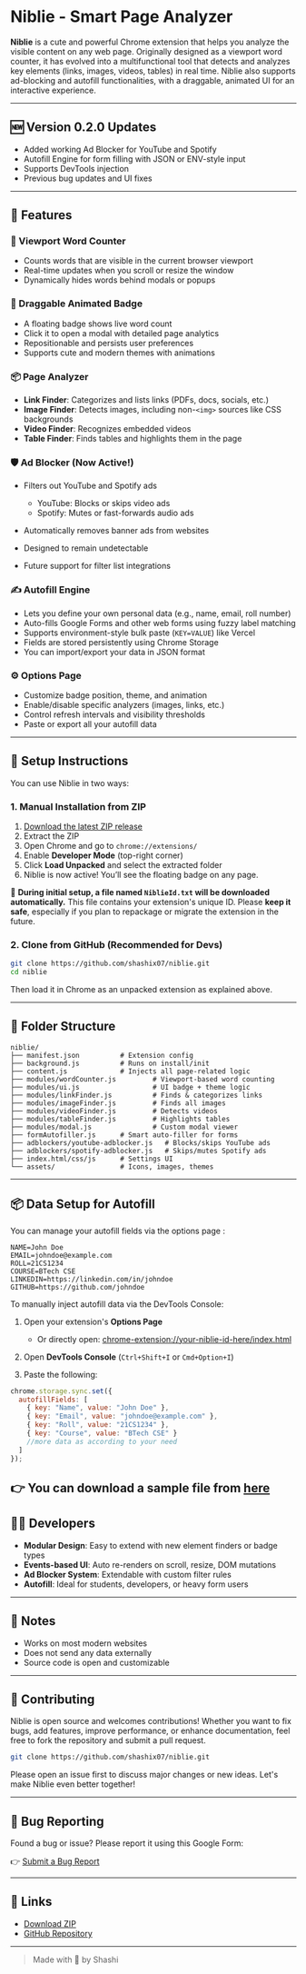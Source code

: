 # Niblie - Smart Page Analyzer

**Niblie** is a cute and powerful Chrome extension that helps you analyze the visible content on any web page. Originally designed as a viewport word counter, it has evolved into a multifunctional tool that detects and analyzes key elements (links, images, videos, tables) in real time. Niblie also supports ad-blocking and autofill functionalities, with a draggable, animated UI for an interactive experience.

---

## 🆕 Version 0.2.0 Updates

* Added working Ad Blocker for YouTube and Spotify
* Autofill Engine for form filling with JSON or ENV-style input
* Supports DevTools injection
* Previous bug updates and UI fixes

---

## 🌟 Features

### 🔢 Viewport Word Counter

* Counts words that are visible in the current browser viewport
* Real-time updates when you scroll or resize the window
* Dynamically hides words behind modals or popups

### 🎨 Draggable Animated Badge

* A floating badge shows live word count
* Click it to open a modal with detailed page analytics
* Repositionable and persists user preferences
* Supports cute and modern themes with animations

### 📦 Page Analyzer

* **Link Finder**: Categorizes and lists links (PDFs, docs, socials, etc.)
* **Image Finder**: Detects images, including non-`<img>` sources like CSS backgrounds
* **Video Finder**: Recognizes embedded videos
* **Table Finder**: Finds tables and highlights them in the page

### 🛡️ Ad Blocker (Now Active!)

* Filters out YouTube and Spotify ads

  * YouTube: Blocks or skips video ads
  * Spotify: Mutes or fast-forwards audio ads
* Automatically removes banner ads from websites
* Designed to remain undetectable
* Future support for filter list integrations

### ✍️ Autofill Engine

* Lets you define your own personal data (e.g., name, email, roll number)
* Auto-fills Google Forms and other web forms using fuzzy label matching
* Supports environment-style bulk paste (`KEY=VALUE`) like Vercel
* Fields are stored persistently using Chrome Storage
* You can import/export your data in JSON format

### ⚙️ Options Page

* Customize badge position, theme, and animation
* Enable/disable specific analyzers (images, links, etc.)
* Control refresh intervals and visibility thresholds
* Paste or export all your autofill data

---

## 🔧 Setup Instructions

You can use Niblie in two ways:

### 1. Manual Installation from ZIP

1. [Download the latest ZIP release](https://github.com/shashiX07/Niblie/releases/download/Niblie/Niblie-v0.2.0.zip)
2. Extract the ZIP
3. Open Chrome and go to `chrome://extensions/`
4. Enable **Developer Mode** (top-right corner)
5. Click **Load Unpacked** and select the extracted folder
6. Niblie is now active! You’ll see the floating badge on any page.

📁 **During initial setup, a file named `NiblieId.txt` will be downloaded automatically.**
This file contains your extension's unique ID. Please **keep it safe**, especially if you plan to repackage or migrate the extension in the future.

### 2. Clone from GitHub (Recommended for Devs)

```bash
git clone https://github.com/shashix07/niblie.git
cd niblie
```

Then load it in Chrome as an unpacked extension as explained above.

---

## 📁 Folder Structure

```
niblie/
├── manifest.json          # Extension config
├── background.js          # Runs on install/init
├── content.js             # Injects all page-related logic
├── modules/wordCounter.js         # Viewport-based word counting
├── modules/ui.js                  # UI badge + theme logic
├── modules/linkFinder.js          # Finds & categorizes links
├── modules/imageFinder.js         # Finds all images
├── modules/videoFinder.js         # Detects videos
├── modules/tableFinder.js         # Highlights tables
├── modules/modal.js               # Custom modal viewer
├── formAutofiller.js      # Smart auto-filler for forms
├── adblockers/youtube-adblocker.js   # Blocks/skips YouTube ads
├── adblockers/spotify-adblocker.js   # Skips/mutes Spotify ads
├── index.html/css/js      # Settings UI
└── assets/                # Icons, images, themes
```

---

## 📦 Data Setup for Autofill

You can manage your autofill fields via the options page :

```env
NAME=John Doe
EMAIL=johndoe@example.com
ROLL=21CS1234
COURSE=BTech CSE
LINKEDIN=https://linkedin.com/in/johndoe
GITHUB=https://github.com/johndoe
```

To manually inject autofill data via the DevTools Console:

1. Open your extension's **Options Page**

   * Or directly open: [chrome-extension://your-niblie-id-here/index.html](chrome-extension://<your-niblie-id-here>/index.html)

2. Open **DevTools Console** (`Ctrl+Shift+I` or `Cmd+Option+I`)

3. Paste the following:

```js
chrome.storage.sync.set({
  autofillFields: [
    { key: "Name", value: "John Doe" },
    { key: "Email", value: "johndoe@example.com" },
    { key: "Roll", value: "21CS1234" },
    { key: "Course", value: "BTech CSE" }
    //more data as according to your need 
  ]
});
```
👉 You can download a sample file from [here](https://github.com/shashiX07/Niblie/releases/download/Niblie/sample.json)
---

## 👨‍💻 Developers

* **Modular Design**: Easy to extend with new element finders or badge types
* **Events-based UI**: Auto re-renders on scroll, resize, DOM mutations
* **Ad Blocker System**: Extendable with custom filter rules
* **Autofill**: Ideal for students, developers, or heavy form users

---

## 📌 Notes

* Works on most modern websites
* Does not send any data externally
* Source code is open and customizable

---

## 🤝 Contributing

Niblie is open source and welcomes contributions! Whether you want to fix bugs, add features, improve performance, or enhance documentation, feel free to fork the repository and submit a pull request.

```bash
git clone https://github.com/shashix07/niblie.git
```

Please open an issue first to discuss major changes or new ideas. Let's make Niblie even better together!

---

## 🐞 Bug Reporting

Found a bug or issue? Please report it using this Google Form:

👉 [Submit a Bug Report](https://docs.google.com/forms/d/e/1FAIpQLSd1tO0IiU_vlrK1wqeffiPs82gpMangCQ5xoByH7g8jltvd4w/viewform?usp=dialog)

---

## 📎 Links

* [Download ZIP](https://github.com/shashiX07/Niblie/releases/download/Niblie/Niblie-v0.2.0.zip)
* [GitHub Repository](https://github.com/shashix07/Niblie)

---

> Made with 💖 by Shashi
